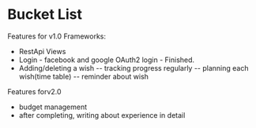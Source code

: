 # Bucket List


Features for v1.0
  Frameworks:
  - RestApi Views
  - Login - facebook and google OAuth2 login - Finished.
  - Adding/deleting a wish
  -- tracking progress regularly
  -- planning each wish(time table)
  -- reminder about wish 
  
Features forv2.0
  - budget management
  - after completing, writing about experience in detail
  
<!--Road Map:-->
<!--  First week : requirement gathering and modeling-->
<!--  second week : Start with TDD -->
  
  
